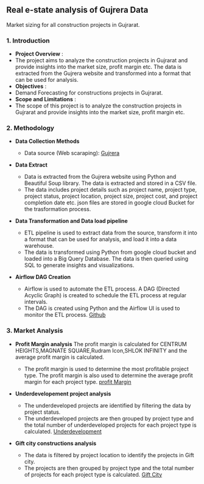 
## Real e-state analysis of Gujrera Data
Market sizing for all construction projects in Gujrarat.

### 1. Introduction
- **Project Overview** :
- The project aims to analyze the construction projects in Gujrarat and provide insights into the market size, profit margin etc. The data is extracted from the Gujrera website and transformed into a format that can be used for analysis.
- **Objectives** :
- Demand Forecasting for constructions projects in Gujrarat.
- **Scope and Limitations** : 
- The scope of this project is to analyze the construction projects in Gujrarat and provide insights into the market size, profit margin etc.

### 2. Methodology
- **Data Collection Methods**
   - Data source (Web scaraping): [Gujrera](https://gujrera.gujarat.gov.in/)

- **Data Extract**
    - Data is extracted from the Gujrera website using Python and Beautiful Soup library. The data is extracted  and stored in a CSV file. 
    - The data includes project details such as project name, project type, project status, project location, project size, project cost, and project completion date etc. json files are stored in google cloud Bucket for the trasformation process.

- **Data Transformation and Data load pipeline**
    - ETL pipeline is used to extract data from the source, transform it into a format that can be used for analysis, and load it into a data warehouse. 
    - The data is transformed using Python from google cloud bucket and loaded into a Big Query Database. The data is then queried using SQL to generate insights and visualizations.
    

- **Airflow DAG Creation**
    - Airflow is used to automate the ETL process. A DAG (Directed Acyclic Graph) is created to schedule the ETL process at regular intervals. 
    - The DAG is created using Python and the Airflow UI is used to monitor the ETL process.
    [Github](https://github.com/QAVentures/Gujrera-ETL.git)


### 3. Market Analysis

- **Profit Margin analysis**
     The profit margin is calculated for CENTRUM HEIGHTS,MAGNATE SQUARE,Rudram Icon,SHLOK INFINITY and the average profit margin is calculated. 
     - The profit margin is used to determine the most profitable project type. The profit margin is also used to determine the average profit margin for each project type.
    [profit Margin](https://docs.google.com/spreadsheets/d/1iOyhlXYo3G5Kh2om8exP8Ma--Jo9QZfiimtGlQMjGOk/edit?usp=sharing)


- **Underdevelopement project analysis**
    - The underdeveloped projects are identified by filtering the data by project status. 
    - The underdeveloped projects are then grouped by project type and the total number of underdeveloped projects for each project type is calculated.
    [Underdevelopment](https://docs.google.com/spreadsheets/d/1kuQrR_E996tftl4r4in-7fk_-G1dh57rR4bU9ckeL1c/edit?usp=sharing)

- **Gift city constructions analysis**
    - The data is filtered by project location to identify the projects in Gift city. 
    - The projects are then grouped by project type and the total number of projects for each project type is calculated.
    [Gift City](https://docs.google.com/spreadsheets/d/1GivZBFlTMx0hIRdcI0ttp6YpqWgKwDtUQBVN8dC7h9Y/edit?usp=sharing)





